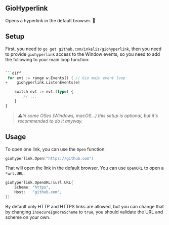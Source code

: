 GioHyperlink
--------

Opens a hyperlink in the default browser. 🤩

## Setup

First, you need to `go get github.com/inkeliz/giohyperlink`, then you need to provide `giohyperlink` access to the Window events, so you need to add the following to your main loop function:

```rust

```diff
 for evt := range w.Events() { // Gio main event loop
+    giohyperlink.ListenEvents(e)

    switch evt := evt.(type) {
        // ...
    }
}
```

> _⚠️In some OSes (Windows, macOS...) this setup is optional, but it's recommended to do it anyway._

## Usage

To open one link, you can use the `Open` function:

```go
giohyperlink.Open("https://github.com")
```

That will open the link in the default browser. You can use `OpenURL` to open a `*url.URL`:

```go
giohyperlink.OpenURL(&url.URL{
    Scheme: "https",
    Host:   "github.com",
})
```

By default only HTTP and HTTPS links are allowed, but you can change that by changing `InsecureIgnoreScheme` to `true`,
you should validate the URL and scheme on your own.
